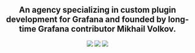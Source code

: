 <h2 align="center">An agency specializing in custom plugin development for Grafana and founded by long-time Grafana contributor Mikhail Volkov.</h2>

<p align="center"><a href="https://volkovlabs.com" target="_blank"><img src="https://img.shields.io/badge/-Blog-red?logo=medium"></a> <a href="https://demo.volkovlabs.io" target="_blank"><img src="https://img.shields.io/badge/-Demo%20Server-gray?logo=codeforces"></a>  <a href="https://www.linkedin.com/company/volkovlabs" target="_blank"><img src="https://img.shields.io/badge/-LinkedIn-blue?logo=linkedin"></a> <a href="https://twitter.com/volkovlabs" target="_blank"></p>
